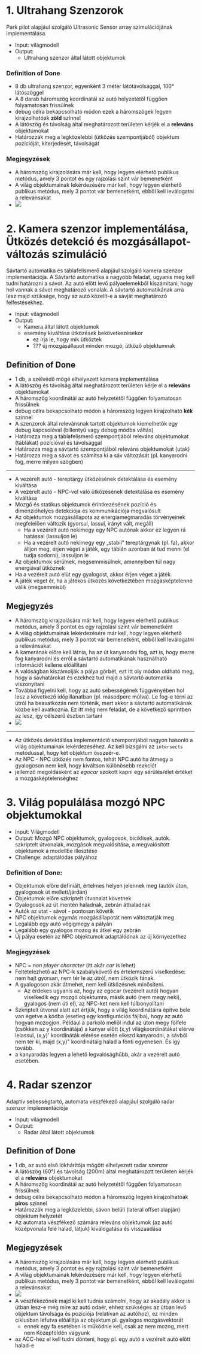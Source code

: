 # 1. Ultrahang Szenzorok

Park pilot alapjául szolgáló Ultrasonic Sensor array szimulációjának implementálása.

* Input: világmodell
* Output:
    * Ultrahang szenzor által látott objektumok

### Definition of Done

- 8 db ultrahang szenzor, egyenként 3 méter látótávolsággal, 100° látószöggel
- A 8 darab háromszög koordinátái az autó helyzetétől függően folyamatosan frissülnek
- debug célra bekapcsolható módon ezek a háromszögek legyen kirajzolhatóak **zöld** színnel
- A látószög és távolság által meghatározott területen kérjék el a **releváns** objektumokat
- Határozzák meg a legközelebbi (ütközés szempontjából) objektum pozícióját, kiterjedését, távolságát

### Megjegyzések

* A háromszög kirajzolására már kell, hogy legyen elérhető publikus metódus, amely 3 pontot és egy rajzolási színt vár bemenetként
* A világ objektumainak lekérdezésére már kell, hogy legyen elérhető publikus metódus, mely 3 pontot vár bemenetként, ebből kell leválogatni a relevánsakat
* ![](images/ultrasonic.png)


# 2. Kamera szenzor implementálása, Ütközés detekció és mozgásállapot-változás szimuláció

Sávtartó automatika és táblafelismerő alapjául szolgáló kamera szenzor implementációja. A Sávtartó automatika a nagyobb feladat, ugyanis meg kell tudni határozni a sávot. Az autó előtt levő pályaelemekből kiszámítani, hogy hol vannak a sávot meghatározó vonalak. A sávtartó automatikának arra lesz majd szüksége, hogy az autó közelít-e a sávját meghatározó felfestésekhez.

* Input: világmodell
* Output:
    * Kamera által látott objektumok
    * esemény kiváltása ütközések bekövetkezésekor
       * ez írja le, hogy mik ütköztek
       * ??? új mozgásállapot minden mozgó, ütköző objektumnak

## Definition of Done

- 1 db, a szélvédő mögé elhelyezett kamera implementálása
- A látószög és távolság által meghatározott területen kérje el a **releváns** objektumokat
- A háromszög koordinátái az autó helyzetétől függően folyamatosan frissülnek
- debug célra bekapcsolható módon a háromszög legyen kirajzolható **kék** színnel
- A szenzorok által relevánsnak tartott objektumok kiemelhetők egy debug kapcsolóval (billentyű vagy debug módba váltás)
- Határozza meg a táblafelismerő szempontjából releváns objektumokat (táblákat) pozícióval és távolsággal
- Határozza meg a sávtartó szempontjából releváns objektumokat (utak)
- Határozza meg a sávot és számítsa ki a sáv változását (pl. kanyarodni fog, merre milyen szögben)

<!-- - A kamera szenzor a látható sávok összes adatát visszaadja(hány sáv, melyikben vagyunk, azon belül milyen távolságra a szélektől)
- A kamera szenzor a látott táblák közül a legközelebbi összes adatát visszaadja (milyen tábla, milyen messzire van) -->

***

- A vezérelt autó - tereptárgy ütközésének detektálása és esemény kiváltása
- A vezérelt autó - NPC-vel való ütközésének detektálása és esemény kiváltása
- Mozgó és statikus objektumok érintkezésének pozíció és dimenzióhelyes detekciója és kommunikációja megvalósult
- Az objektumok mozgásállapota az energiamegmaradás törvényeinek megfelelően változik (gyorsul, lassul, irányt vált, megáll)
    - Ha a vezérelt autó nekimegy egy NPC autónak akkor ez legyen rá hatással (lassuljon le)
    - Ha a vezérelt autó nekimegy egy „stabil” tereptárgynak (pl. fa), akkor álljon meg, érjen véget a játék, egy táblán azonban át tud menni (el tudja sodorni), lassuljon le
- Az objektumok sérülnek, megsemmisülnek, amennyiben túl nagy energiával ütköznek
- Ha a vezérelt autó elüt egy gyalogost, akkor érjen véget a játék
- A játék véget ér, ha a játékos ütközés következtében mozgásképtelenné válik (megsemmisül)


## Megjegyzés

* A háromszög kirajzolására már kell, hogy legyen elérhető publikus metódus, amely 3 pontot és egy rajzolási színt vár bemenetként
* A világ objektumainak lekérdezésére már kell, hogy legyen elérhető publikus metódus, mely 3 pontot vár bemenetként, ebből kell leválogatni a relevánsakat
* A kamerának előre kell látnia, ha az út kanyarodni fog, azt is, hogy merre fog kanyarodni és erről a sávtartó automatikának használható információt kellene előállítani
* A valóságban kiszámolják a pálya görbét, ezt itt oly módon oldható meg, hogy a sávhatárokat és ezekhez tud majd a sávtartó automatika viszonyítani
* Továbbá figyelni kell, hogy az autó sebességének függvényében hol lesz a következő időpillanatban (pl. másodperc múlva). Le fog-e térni az útról ha beavatkozás nem történik, mert akkor a sávtartó automatikának közbe kell avatkoznia. Ez itt még nem feladat, de a következő sprintben az lesz, így célszerű észben tartani
* ![](images/camera.png)

***

* Az ütközés detektálása implementáció szempontjából nagyon hasonló a világ objektumainak lekérdezéséhez. Az kell bizsgálni az `intersects` metódussal, hogy két objektum összeér-e.
* Az NPC - NPC ütközés nem fontos, tehát NPC autó ha átmegy a gyalogoson nem kell, hogy kiváltson különösebb reakciót
* jellemző megoldásként az _egocar_ szokott kapni egy sérülés/élet értéket a mozgásképtelenséghez


# 3. Világ populálása mozgó NPC objektumokkal

* Input: Világmodell
* Output: Mozgó NPC objektumok, gyalogosok, biciklisek, autók. szkriptelt útvonalak, mozgások megvalósítása, a megvalósított objektumok a modellbe illesztése
* Challenge: adaptálódás pályához

### Definition of Done:

- Objektumok előre definiált, értelmes helyen jelennek meg (autók úton, gyalogosok út mellett/járdán)
- Objektumok előre szkriptelt útvonalat követnek
- Gyalogosok az út mentén haladnak, zebrán áthaladnak
- Autók az utat - sávot - pontosan követik
- NPC objektumok egymás mozgásállapotát nem változtatják meg
- Legalább egy autó végigmegy a pályán
- Legalább egy gyalogos mozog és átkel egy zebrán
- Új pálya esetén az NPC objektumok adaptálódnak az új környezethez

### Megjegyzések
* NPC = _non player character_ (itt akár _car_ is lehet)
* Feltételezhető az NPC-k szabálykövető és értelemszerű viselkedése: nem hajt gyorsan, nem tér le az útról, nem ütközik fának.
* A gyalogoson akár átmehet, nem kell ütközésnek minősíteni.
    *  Az érdekes ugyanis az, hogy az egocar (vezérelt autó) hogyan viselkedik egy mozgó objektumra, másik autó (nem megy neki), gyalogos (nem üti el), az NPC-ket nem kell túlbonyolítani
* Szkriptelt útvonal alatt azt értjük, hogy a világ koordinátáira építve bele van égetve a kódba (esetleg egy konfigurációs fájlba), hogy az autó hogyan mozogjon. Például a parkoló mellől indul az úton megy fölfele (csökken az y koordinátája) a kanyar előtt (x,y) világkoordinátákat elérve lelassul, (x,y)' koordináták elérése esetén elkezd kanyarodni, a sávból nem tér ki, majd (x,y)" koordinátáig halad a fönti egyenesen. És így tovább.
* a kanyarodás legyen a lehető legvalósághűbb, akár a vezérelt autó esetében.


# 4. Radar szenzor

Adaptív sebességtartó, automata vészfékező alapjául szolgáló radar szenzor implementációja

* Input: világmodell
* Output:
    * Radar által látott objektumok


## Definition of Done

- 1 db, az autó első lökhárítója mögött elhelyezett radar szenzor
- A látószög (60°) és távolság (200m) által meghatározott területen kérjék el a **releváns** objektumokat
- A háromszög koordinátái az autó helyzetétől függően folyamatosan frissülnek
- debug célra bekapcsolható módon a háromszög legyen kirajzolhatóak **piros** színnel
- Határozzák meg a legközelebbi, sávon belüli (lateral offset alapján) objektum helyzetét
- Az automata vészfékező számára releváns objektumok (az autó középvonala felé halad, látjuk) kiválogatása és visszaadása

## Megjegyzések

* A háromszög kirajzolására már kell, hogy legyen elérhető publikus metódus, amely 3 pontot és egy rajzolási színt vár bemenetként
* A világ objektumainak lekérdezésére már kell, hogy legyen elérhető publikus metódus, mely 3 pontot vár bemenetként, ebből kell leválogatni a relevánsakat
* ![](images/radar.png)
* A vészfékezőnek majd ki kell tudnia számolni, hogy az akadály akkor is útban lesz-e még mire az autó odaér, ehhez szükséges az útban levő objektum távolsága és pozíciója (relatívan az autóhoz), ez minden ciklusban lefutva előállítja az objektum pl. gyalogos mozgásvektorát
    * ennek egy fa esetében is működnie kell, csak az nem mozog, mert nem Középföldén vagyunk
* az ACC-hez el kell tudni dönteni, hogy pl. egy autó a vezérelt autó előtt halad-e

